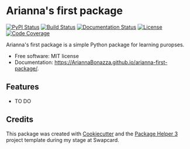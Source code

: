 # Arianna's first package


[![PyPI Status](https://img.shields.io/pypi/v/arianna-first-package.svg)](https://pypi.python.org/pypi/arianna-first-package)
[![Build Status](https://github.com/AriannaBonazza/arianna-first-package/actions/workflows/build.yml/badge.svg?branch=main)](https://github.com/AriannaBonazza/arianna-first-package/actions?query=workflow%3Abuild)
[![Documentation Status](https://github.com/AriannaBonazza/arianna-first-package/actions/workflows/docs.yml/badge.svg?branch=main)](https://github.com/AriannaBonazza/arianna-first-package/actions?query=workflow%3Adocs)
[![License](https://img.shields.io/github/license/AriannaBonazza/arianna-first-package)](https://github.com/AriannaBonazza/arianna-first-package/blob/main/LICENSE)
[![Code Coverage](https://codecov.io/gh/AriannaBonazza/arianna-first-package/branch/main/graphs/badge.svg)](https://codecov.io/gh/AriannaBonazza/arianna-first-package/tree/main)

Arianna's first package is a simple Python package for learning puropses.


- Free software: MIT license
- Documentation: https://AriannaBonazza.github.io/arianna-first-package/.


## Features

- TO DO

## Credits

This package was created with [Cookiecutter][CC] and the [Package Helper 3][PH3] project template during my stage at Swapcard.

[CC]: https://github.com/audreyr/cookiecutter
[PH3]: https://balouf.github.io/package-helper-3/
